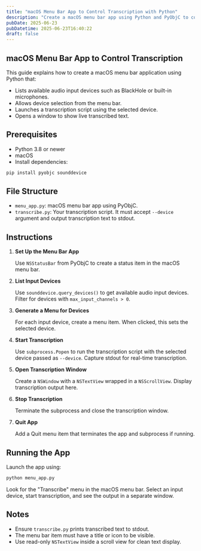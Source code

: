 ```yaml
---
title: "macOS Menu Bar App to Control Transcription with Python"
description: "Create a macOS menu bar app using Python and PyObjC to control a transcription script with dynamic audio input selection using sounddevice."
pubDate: 2025-06-23
pubDatetime: 2025-06-23T16:40:22
draft: false
---
```


## macOS Menu Bar App to Control Transcription

This guide explains how to create a macOS menu bar application using Python that:

- Lists available audio input devices such as BlackHole or built-in microphones.
- Allows device selection from the menu bar.
- Launches a transcription script using the selected device.
- Opens a window to show live transcribed text.

## Prerequisites

- Python 3.8 or newer
- macOS
- Install dependencies:

```bash
pip install pyobjc sounddevice
```

## File Structure

- `menu_app.py`: macOS menu bar app using PyObjC.
- `transcribe.py`: Your transcription script. It must accept `--device` argument and output transcription text to stdout.

## Instructions

1. **Set Up the Menu Bar App**

   Use `NSStatusBar` from PyObjC to create a status item in the macOS menu bar.

2. **List Input Devices**

   Use `sounddevice.query_devices()` to get available audio input devices. Filter for devices with `max_input_channels > 0`.

3. **Generate a Menu for Devices**

   For each input device, create a menu item. When clicked, this sets the selected device.

4. **Start Transcription**

   Use `subprocess.Popen` to run the transcription script with the selected device passed as `--device`. Capture stdout for real-time transcription.

5. **Open Transcription Window**

   Create a `NSWindow` with a `NSTextView` wrapped in a `NSScrollView`. Display transcription output here.

6. **Stop Transcription**

   Terminate the subprocess and close the transcription window.

7. **Quit App**

   Add a Quit menu item that terminates the app and subprocess if running.

## Running the App

Launch the app using:

```bash
python menu_app.py
```

Look for the "Transcribe" menu in the macOS menu bar. Select an input device, start transcription, and see the output in a separate window.

## Notes

- Ensure `transcribe.py` prints transcribed text to stdout.
- The menu bar item must have a title or icon to be visible.
- Use read-only `NSTextView` inside a scroll view for clean text display.
